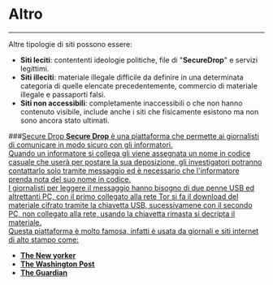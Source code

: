 # Altro
---
Altre tipologie di siti possono essere:
* **Siti leciti**: contententi ideologie politiche, file di "**SecureDrop**" e servizi legittimi.
* **Siti illeciti**: materiale illegale difficile da definire in una determinata categoria di quelle elencate precedentemente, commercio di materiale illegale e passaporti falsi.
* **Siti non accessibili**: completamente inaccessibili o che non hanno contenuto visibile, include anche i siti che fisicamente esistono ma non sono ancora stato ultimati.

###<u>Secure Drop<u/>
**Secure Drop** è una piattaforma che permette ai giornalisti di comunicare in modo sicuro con gli informatori.<br/>
Quando un informatore si collega gli viene assegnata un nome in codice casuale che userà per postare la sua deposizione, gli investigatori potranno contattarlo solo tramite messaggio ed è necessario che l'informatore prenda nota del suo nome in codice.<br/>
I giornalisti per leggere il messaggio hanno bisogno di due penne USB ed altrettanti PC, con il primo collegato alla rete Tor si fa il download del materiale cifrato tramite la chiavetta USB, sucessivamene con il secondo PC, non collegato alla rete, usando la chiavetta rimasta si decripta il materiale.<br/>
Questa piattaforma è molto famosa, infatti è usata da giornali e siti internet di alto stampo come:
* **The New yorker**
* **The Washington Post**
* **The Guardian**



